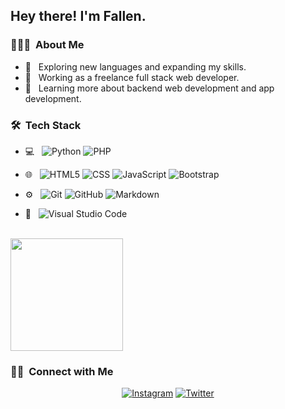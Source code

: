 <h2> Hey there! I'm Fallen.</h2>

<h3> 👨🏻‍💻 &nbsp;About Me </h3>

- 🤔 &nbsp; Exploring new languages and expanding my skills.
- 💼 &nbsp; Working as a freelance full stack web developer.
- 🌱 &nbsp; Learning more about backend web development and app development.

<h3> 🛠 &nbsp;Tech Stack</h3>

- 💻 &nbsp;
  ![Python](https://img.shields.io/badge/-Python-333333?style=flat&logo=python)
  ![PHP](https://img.shields.io/badge/-PHP-333333?style=flat&logo=PHP&logoColor=4f5b93)
  
- 🌐 &nbsp;
  ![HTML5](https://img.shields.io/badge/-HTML5-333333?style=flat&logo=HTML5)
  ![CSS](https://img.shields.io/badge/-CSS-333333?style=flat&logo=CSS3&logoColor=1572B6)
  ![JavaScript](https://img.shields.io/badge/-JavaScript-333333?style=flat&logo=javascript)
  ![Bootstrap](https://img.shields.io/badge/-Bootstrap-333333?style=flat&logo=bootstrap&logoColor=563D7C)
- ⚙️ &nbsp;
  ![Git](https://img.shields.io/badge/-Git-333333?style=flat&logo=git)
  ![GitHub](https://img.shields.io/badge/-GitHub-333333?style=flat&logo=github)
  ![Markdown](https://img.shields.io/badge/-Markdown-333333?style=flat&logo=markdown)
- 🔧 &nbsp;
  ![Visual Studio Code](https://img.shields.io/badge/-Visual%20Studio%20Code-333333?style=flat&logo=visual-studio-code&logoColor=007ACC)

<br/>

 <img height="180em" src="https://github-readme-stats.vercel.app/api?username=HJFallen&theme=buefy&show_icons=true" />
 <!--<img height="180em" src="https://github-readme-stats.vercel.app/api/top-langs/?username=HJFallen&theme=buefy&layout=compact" />-->

<br/>

<h3> 🤝🏻 &nbsp;Connect with Me </h3>

<p align="center">
<a href="https://www.instagram.com/fallen_dev/"><img alt="Instagram" src="https://img.shields.io/badge/Instagram-fallen_dev-blue?style=flat-square&logo=instagram"></a>
<a href="https://www.twitter.com/fallendev_"><img alt="Twitter" src="https://img.shields.io/badge/Twitter-fallendev_-blue?style=flat-square&logo=twitter"></a>
</p>
